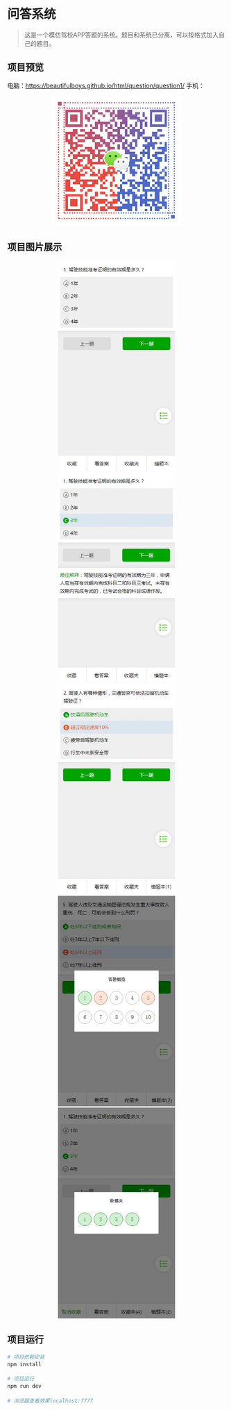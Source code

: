 

# 问答系统

> 这是一个模仿驾校APP答题的系统。题目和系统已分离，可以按格式加入自己的题目。


## 项目预览

  电脑：https://beautifulboys.github.io/html/question/question1/
  手机：
  <p align="center">
    <img src="https://raw.githubusercontent.com/beautifulBoys/beautifulBoys.github.io/master/source/question/question.png"/>
  </p>

## 项目图片展示

  <p align="center">
    <img src="https://raw.githubusercontent.com/beautifulBoys/beautifulBoys.github.io/master/source/question/1111.jpg" width="270px"/>
    <img src="https://raw.githubusercontent.com/beautifulBoys/beautifulBoys.github.io/master/source/question/2222.jpg" width="270px"/>
    <img src="https://raw.githubusercontent.com/beautifulBoys/beautifulBoys.github.io/master/source/question/3333.jpg" width="270px"/>
    <img src="https://raw.githubusercontent.com/beautifulBoys/beautifulBoys.github.io/master/source/question/4444.jpg" width="270px"/>
    <img src="https://raw.githubusercontent.com/beautifulBoys/beautifulBoys.github.io/master/source/question/5555.jpg" width="270px"/>
  </p>


## 项目运行

``` bash
# 项目依赖安装
npm install

# 项目运行
npm run dev

# 浏览器查看效果localhost:7777
```

